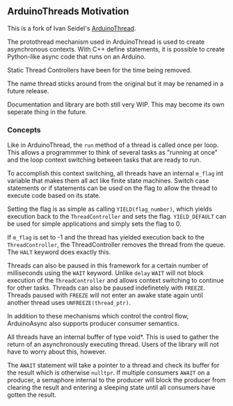 ## ArduinoThreads Motivation

This is a fork of Ivan Seidel's [ArduinoThread](https://github.com/ivanseidel/ArduinoThread).

The protothread mechanism used in ArduinoThread is used to create asynchronous contexts. With C++
define statements, it is possible to create Python-like async code that runs on an Arduino.

Static Thread Controllers have been for the time being removed.

The name thread sticks around from the original but it may be renamed in a future release.

Documentation and library are both still very WIP. This may become its own seperate thing in the future.

### Concepts
Like in ArduinoThread, the `run` method of a thread is called once per loop. This allows a programmmer
to think of several tasks as "running at once" and the loop context switching between tasks that
are ready to run.

To accomplish this context switching, all threads have an internal `m_flag` int variable that makes 
them all act like finite state machines. Switch case statements or if statements can be 
used on the flag to allow the thread to execute code based on its state.

Setting the flag is as simple as calling `YIELD(flag_number)`, which yields execution back to the
`ThreadController` and sets the flag. `YIELD_DEFAULT` can be used for simple applications and simply
sets the flag to 0.

If `m_flag` is set to -1 and the thread has yielded execution back to the `ThreadController`,
the ThreadController removes the thread from the queue. The `HALT` keyword does exactly this.

Threads can also be paused in this framework for a certain number of milliseconds using the
`WAIT` keyword. Unlike `delay` `WAIT` will not block execution of the `ThreadController` and allows
context switching to continue for other tasks. Threads can also be paused indefinetely with
`FREEZE`. Threads paused with `FREEZE` will not enter an awake state again until another thread
uses `UNFREEZE(thread_ptr)`.

In addition to these mechanisms which control the control flow, ArduinoAsync also supports producer
consumer semantics.

All threads have an internal buffer of type void*. This is used to gather the return of an 
asynchronously executing thread. Users of the library will not have to worry about this, however.

The `AWAIT` statement will take a pointer to a thread and check its buffer for the result which is
otherwise `nulltpr`. If multiple consumers `AWAIT` on a producer, a semaphore internal to the producer
will block the producer from clearing the result and entering a sleeping state until all consumers have
gotten the result.

 
